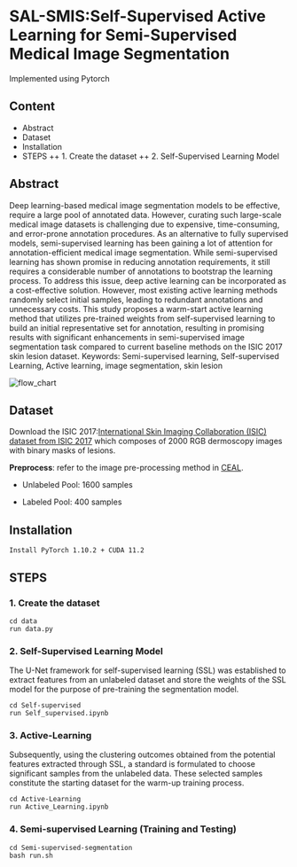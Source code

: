 # SAL-SMIS:Self-Supervised Active Learning for Semi-Supervised Medical Image Segmentation

Implemented using Pytorch

## Content
+ Abstract
+ Dataset
+ Installation
+ STEPS
++ 1. Create the dataset
++ 2. Self-Supervised Learning Model

## Abstract
Deep learning-based medical image segmentation models to be effective, require a large pool
of annotated data. However, curating such large-scale medical image datasets is challenging
due to expensive, time-consuming, and error-prone annotation procedures. As an alternative
to fully supervised models, semi-supervised learning has been gaining a lot of attention for
annotation-efficient medical image segmentation. While semi-supervised learning has shown
promise in reducing annotation requirements, it still requires a considerable number of
annotations to bootstrap the learning process. To address this issue, deep active learning can
be incorporated as a cost-effective solution. However, most existing active learning methods
randomly select initial samples, leading to redundant annotations and unnecessary costs.
This study proposes a warm-start active learning method that utilizes pre-trained weights
from self-supervised learning to build an initial representative set for annotation, resulting
in promising results with significant enhancements in semi-supervised image segmentation
task compared to current baseline methods on the ISIC 2017 skin lesion dataset.
Keywords: Semi-supervised learning, Self-supervised Learning, Active learning, image
segmentation, skin lesion


![flow_chart](https://github.com/lakmali240/CS685_Project/blob/main/Image/Overall_flow_with_UNET.jpg)


## Dataset
Download the ISIC 2017:[International Skin Imaging Collaboration (ISIC) dataset from ISIC 2017](https://challenge.isic-archive.com/data/#2017) which composes of 2000 RGB dermoscopy images with binary masks of lesions.

**Preprocess**: refer to the image pre-processing method in [CEAL](https://github.com/marc-gorriz/CEAL-Medical-Image-Segmentation).

+ Unlabeled Pool: 1600 samples

+ Labeled Pool: 400 samples

## Installation
```
Install PyTorch 1.10.2 + CUDA 11.2 
```

## STEPS

### 1. Create the dataset
```
cd data
run data.py
```
### 2. Self-Supervised Learning Model

The U-Net framework for self-supervised learning (SSL) was established to extract features from an unlabeled dataset and store the weights of the SSL model for the purpose of pre-training the segmentation model.

```
cd Self-supervised
run Self_supervised.ipynb
```

### 3. Active-Learning

Subsequently, using the clustering outcomes obtained from the potential features extracted through SSL, a standard is formulated to choose significant samples from the unlabeled data. These selected samples constitute the starting dataset for the warm-up training process.

```
cd Active-Learning
run Active_Learning.ipynb
```

### 4. Semi-supervised Learning (Training and Testing)

```
cd Semi-supervised-segmentation
bash run.sh
```





